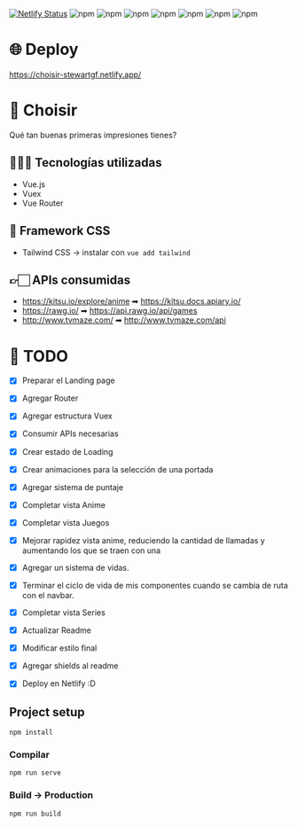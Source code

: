 [![Netlify Status](https://api.netlify.com/api/v1/badges/ac04ee1c-9fda-4b48-b910-e42c4025d9e2/deploy-status)](https://app.netlify.com/sites/choisir-stewartgf/deploys) ![npm](https://img.shields.io/badge/TailwindCSS-v1.5.2-39C9C3) ![npm](https://img.shields.io/badge/VueJS-v2.6.11-brightgreen) ![npm](https://img.shields.io/badge/Vuex-v3.2.0-green) ![npm](https://img.shields.io/badge/VueRouter-v3.3.4-yellowgreen) ![npm](https://img.shields.io/badge/Kitsu.io-API-orange) ![npm](https://img.shields.io/badge/Rawg.io-API-black) ![npm](https://img.shields.io/badge/TVMaze.com-API-3C948B)

# 🌐 Deploy

https://choisir-stewartgf.netlify.app/

# 🎴 Choisir

Qué tan buenas primeras impresiones tienes?

## 👨🏻‍💻 Tecnologías utilizadas

- Vue.js
- Vuex
- Vue Router

## 🎨 Framework CSS

- Tailwind CSS -> instalar con `vue add tailwind`

## 👉🏻 APIs consumidas

- https://kitsu.io/explore/anime ➡ https://kitsu.docs.apiary.io/
- https://rawg.io/ ➡ https://api.rawg.io/api/games
- http://www.tvmaze.com/ ➡ http://www.tvmaze.com/api

# 📜 TODO

- [x] Preparar el Landing page

- [x] Agregar Router

- [x] Agregar estructura Vuex

- [x] Consumir APIs necesarias

- [x] Crear estado de Loading

- [x] Crear animaciones para la selección de una portada

- [x] Agregar sistema de puntaje

- [x] Completar vista Anime

- [x] Completar vista Juegos

* [x] Mejorar rapidez vista anime, reduciendo la cantidad de llamadas y aumentando los que se traen con una

- [x] Agregar un sistema de vidas.

* [x] Terminar el ciclo de vida de mis componentes cuando se cambia de ruta con el navbar.

- [x] Completar vista Series

- [x] Actualizar Readme

- [x] Modificar estilo final

- [x] Agregar shields al readme

- [x] Deploy en Netlify :D

## Project setup

```
npm install
```

### Compilar

```
npm run serve
```

### Build -> Production

```
npm run build
```

